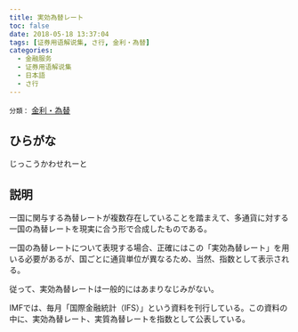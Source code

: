```yaml
---
title: 実効為替レート
toc: false
date: 2018-05-18 13:37:04
tags: [证券用语解说集, さ行, 金利・為替]
categories:
  - 金融服务
  - 证券用语解说集
  - 日本語
  - さ行
---
```


`分類：` [金利・為替](/tags/金利・為替/)

## ひらがな

じっこうかわせれーと

## 説明

一国に関与する為替レートが複数存在していることを踏まえて、多通貨に対する一国の為替レートを現実に合う形で合成したものである。

一国の為替レートについて表現する場合、正確にはこの「実効為替レート」を用いる必要があるが、国ごとに通貨単位が異なるため、当然、指数として表示される。

従って、実効為替レートは一般的にはあまりなじみがない。

IMFでは、毎月「国際金融統計（IFS）」という資料を刊行している。この資料の中に、実効為替レート、実質為替レートを指数として公表している。
